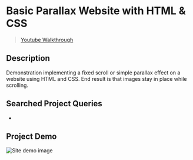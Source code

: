 # **Basic Parallax Website with HTML & CSS**
> [Youtube Walkthrough](https://www.youtube.com/watch?v=JttTcnidSdQ&list=WL&index=2)

## **Description**
Demonstration implementing a fixed scroll or simple parallax effect on a website using HTML and CSS. End result is that images stay in place while scrolling. 

## **Searched Project Queries**
- 

## **Project Demo**
![Site demo image](./img/site-demo-image.png)